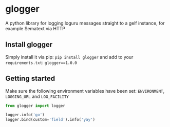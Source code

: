 # glogger

A python library for logging loguru messages straight to a gelf instance, for example Sematext via HTTP

## Install glogger

Simply install it via pip: `pip install glogger` and add to your `requirements.txt`: `glogger==1.0.0`

## Getting started
Make sure the following environment variables have been set: `ENVIRONMENT`, `LOGGING_URL` and `LOG_FACILITY`

```python
from glogger import logger

logger.info('go')
logger.bind(custom='field').info('yay')
```

